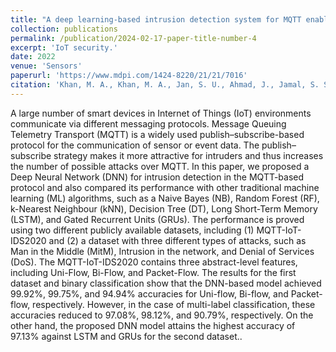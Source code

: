 ```yaml
---
title: "A deep learning-based intrusion detection system for MQTT enabled IoT "
collection: publications
permalink: /publication/2024-02-17-paper-title-number-4
excerpt: 'IoT security.'
date: 2022
venue: 'Sensors'
paperurl: 'https://www.mdpi.com/1424-8220/21/21/7016'
citation: 'Khan, M. A., Khan, M. A., Jan, S. U., Ahmad, J., Jamal, S. S., Shah, A. A., ... & Buchanan, W. J. (2021). A deep learning-based intrusion detection system for MQTT enabled IoT. Sensors, 21(21), 7016.'
---
```


A large number of smart devices in Internet of Things (IoT) environments communicate via different messaging protocols. Message Queuing Telemetry Transport (MQTT) is a widely used publish–subscribe-based protocol for the communication of sensor or event data. The publish–subscribe strategy makes it more attractive for intruders and thus increases the number of possible attacks over MQTT. In this paper, we proposed a Deep Neural Network (DNN) for intrusion detection in the MQTT-based protocol and also compared its performance with other traditional machine learning (ML) algorithms, such as a Naive Bayes (NB), Random Forest (RF), k-Nearest Neighbour (kNN), Decision Tree (DT), Long Short-Term Memory (LSTM), and Gated Recurrent Units (GRUs). The performance is proved using two different publicly available datasets, including (1) MQTT-IoT-IDS2020 and (2) a dataset with three different types of attacks, such as Man in the Middle (MitM), Intrusion in the network, and Denial of Services (DoS). The MQTT-IoT-IDS2020 contains three abstract-level features, including Uni-Flow, Bi-Flow, and Packet-Flow. The results for the first dataset and binary classification show that the DNN-based model achieved 99.92%, 99.75%, and 94.94% accuracies for Uni-flow, Bi-flow, and Packet-flow, respectively. However, in the case of multi-label classification, these accuracies reduced to 97.08%, 98.12%, and 90.79%, respectively. On the other hand, the proposed DNN model attains the highest accuracy of 97.13% against LSTM and GRUs for the second dataset..
